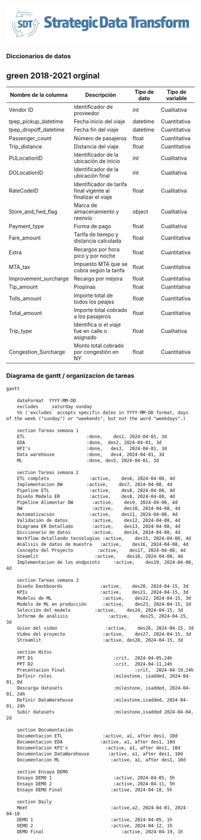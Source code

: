 
![rendered image description](imagenes/SDTLogo.png)

### Diccionarios de datos

## green  2018-2021 orginal

| Nombre de la columna    | Descripción                                            | Tipo de dato | Tipo de variable |
|-------------------------|--------------------------------------------------------|--------------|------------------|
| Vendor ID               | Identificador de proveedor                             | int          | Cualitativa      |
| tpep_pickup_datetime    | Fecha inicio del viaje                                 | datetime     | Cuantitativa     |
| tpep_dropoff_datetime   | Fecha fin del viaje                                    | datetime     | Cuantitativa     |
| Passenger_count         | Número de pasajeros                                    | float        | Cuantitativa     |
| Trip_distance           | Distancia del viaje                                    | float        | Cuantitativa     |
| PULocationID            | Identificador de la ubicación de inicio                | int          | Cualitativa      |
| DOLocationID            | Identificador de la ubicación final                    | int          | Cualitativa      |
| RateCodeID              | Identificador de tarifa final vigente al finalizar el viaje | float   | Cualitativa      |
| Store_and_fwd_flag      | Marca de almacenamiento y reenvío                      | object       | Cualitativa      |
| Payment_type            | Forma de pago                                          | float        | Cualitativa      |
| Fare_amount             | Tarifa de tiempo y distancia calculada                 | float        | Cuantitativa     |
| Extra                   | Recargos por hora pico y por noche                    | float        | Cuantitativa     |
| MTA_tax                 | Impuesto MTA que se cobra según la tarifa              | float        | Cuantitativa     |
| Improvement_surcharge   | Recargo por mejora                                     | float        | Cuantitativa     |
| Tip_amount              | Propinas                                               | float        | Cuantitativa     |
| Tolls_amount            | Importe total de todos los peajes                      | float        | Cuantitativa     |
| Total_amount            | Importe total cobrado a los pasajeros                  | float        | Cuantitativa     |
| Trip_type               | Identifica si el viaje fue en calle o asignado         | float        | Cualitativa      |
| Congestion_Surcharge    | Monto total cobrado por congestión en NY               | float        | Cuantitativa     |



### Diagrama de gantt / organizacion de tareas
```mermaid
gantt
   
    dateFormat  YYYY-MM-DD
    excludes     saturday sunday
    %% (`excludes` accepts specific dates in YYYY-MM-DD format, days of the week ("sunday") or "weekends", but not the word "weekdays".)

    section Tareas semana 1
    ETL                       :done,    des1, 2024-04-01, 3d
    EDA                       :done,  des2, 2024-04-01, 3d
    KPI's                     :done,   des3,  2024-04-01, 3d
    Data warehouse            :done,   des4, 2024-04-01, 3d
    ML                        :done, des5, 2024-04-01, 3d               

    section Tareas semana 2            
    ETL completo               :active,    des6, 2024-04-08, 4d
    Implementacion DW         :active,    des7, 2024-04-08, 4d
    Pipeline ETL               :active,    des8, 2024-04-08, 4d
    Diseño Modelo ER           :active,    des8, 2024-04-08, 4d 
    Pipeline Alimentar DW       :active,    des9, 2024-04-08, 4d
    DW                          :active,    des10, 2024-04-08, 4d
    Automatización             :active,    des11, 2024-04-08, 4d
    Validación de datos         :active,    des12, 2024-04-08, 4d
    Diagrama ER Detallado       :active,    des13, 2024-04-08, 4d
    Diccionario de datos        :active,    des14, 2024-04-08, 4d
    Workflow detallando tecnologías :active,    des15, 2024-04-08, 4d
    Análisis de datos de muestra   :active,    des16, 2024-04-08, 4d
    Concepto del Proyecto         :active,    des17, 2024-04-08, 4d
    Steamlit                     :active,    des18, 2024-04-08, 4d
    Implementacion de los endpoints     :active,    des19, 2024-04-08, 4d

    section Tareas semana 3           
    Diseño Dashboards              :active,    des20, 2024-04-15, 3d
    KPIs                           :active,    des21, 2024-04-15, 3d
    Modelos de ML                   :active,    des22, 2024-04-15, 3d
    Modelo de ML en producción      :active,    des23, 2024-04-15, 3d
    Selección del modelo         :active,    des24, 2024-04-15, 3d
    Informe de análisis               :active,    des25, 2024-04-15, 3d
    Guion del video                  :active,    des26, 2024-04-15, 3d
    Video del proyecto              :active,    des27, 2024-04-15, 3d
    Streamlit                       :active, des28, 2024-04-15, 3d

    section Hitos
    PPT D1                              :crit,  2024-04-05,24h
    PPT D2                              :crit,  2024-04-11,24h
    Precentacion Final                          :crit,  2024-04-19,24h
    Definir roles                       :milestone, isadded, 2024-04-01, 0d
    Descarga datasets                   :milestone, isadded, 2024-04-01, 24h
    Definir DataWarehouse               :milestone,isadded, 2024-04-01, 24h
    Subir datasets                      :milestone,isadded 2024-04-04, 2d

    section Documentación
    Documentacion ETL               :active, a1, after des1, 10d
    Documentacion EDA              :active, a1, after des1, 10d
    Documentacion KPI's              :active, a1, after des1, 10d
    Documentacion DataWarehouse       :active, a1, after des1, 10d
    Documentacion ML                   :active, a1, after des1, 10d
    
    section Ensayo DEMO
    Ensayo DEMO 1                       :active, 2024-04-05, 5h
    Ensayo DEMO 2                       :active, 2024-04-11, 5h
    Ensayo DEMO Final                  :active, 2024-04-18, 5h

    section Daily
    Meet                               :active,a2, 2024-04-01, 2024-04-18
    DEMO 1                             :active, 2024-04-05, 1h
    DEMO 2                             :active, 2024-04-12, 1h
    DEMO Final                             :active, 2024-04-19, 1h
   
```



 





